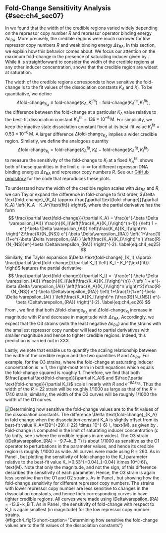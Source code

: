 ## Fold-Change Sensitivity Analysis {#sec:ch4_sec07}

In we found that the width of the credible regions varied widely depending on
the repressor copy number $R$ and repressor operator binding energy $\Delta
\varepsilon_{RA}$. More precisely, the credible regions were much narrower for
low repressor copy numbers $R$ and weak binding energy $\Delta\varepsilon_{RA}$.
In this section, we explain how this behavior comes about. We focus our
attention on the maximum fold-change in the presence of saturating inducer given
by . While it is straightforward to consider the width of the credible regions
at any other inducer concentration, shows that the credible region are widest at
saturation.

The width of the credible regions corresponds to how sensitive the fold-change
is to the fit values of the dissociation constants $K_A$ and $K_I$. To be
quantitative, we define
$$
\Delta \text{fold-change}_{K_A} \equiv \text{fold-change}(K_A,K_I^\text{fit}) - 
\text{fold-change}(K_A^\text{fit},K_I^\text{fit}),
\label{eq:ch4_eq23}
$$
the difference between the fold-change at a particular $K_A$ value relative to
the best-fit dissociation constant $K_A^\text{fit}=139 \times 10^{-6} \,
\text{M}$. For simplicity, we keep the inactive state dissociation constant
fixed at its best-fit value $K_I^\text{fit}=0.53 \times 10^{-6}\, \text{M}$. A
larger difference $\Delta \text{fold-change}_{K_A}$ implies a wider credible
region. Similarly, we define the analogous quantity
$$
\Delta \text{fold-change}_{K_I} = \text{fold-change}(K_A^{\text{fit}},K_I) - 
\text{fold-change}(K_A^{\text{fit}},K_I^{\text{fit}})
\label{eq:ch4_eq24}
$$
to measure the sensitivity of the fold-change to $K_I$ at a fixed
$K_A^{\text{fit}}$. shows both of these quantities in the limit $c \to \infty$
for different repressor-DNA binding energies $\Delta\varepsilon_{RA}$ and
repressor copy numbers $R$. See our [GitHub
repository](https://github.com/RPGroup-PBoC/mwc_induction/blob/master/code/analysis/sensitivity_analysis.ipynb)
for the code that reproduces these plots.

To understand how the width of the credible region scales with
$\Delta\varepsilon_{RA}$ and $R$, we can Taylor expand the difference in
fold-change to first order, $\Delta \text{fold-change}_{K_A} \approx
\frac{\partial \text{fold-change}}{\partial K_A} \left( K_A - K_A^{\text{fit}}
\right)$, where the partial derivative has the form
$$
\frac{\partial \text{fold-change}}{\partial K_A} =
\frac{e^{-\beta \Delta \varepsilon_{AI}} 
\frac{n}{K_I}\left(\frac{K_A}{K_I}\right)^{n-1}}
{\left( 1 + e^{-\beta \Delta \varepsilon_{AI}} 
\left(\frac{K_A}{K_I}\right)^n \right)^2}\frac{R}{N_{NS}}
e^{-\beta \Delta\varepsilon_{RA}} 
\left(
1+\frac{1}{1+e^{-\beta \Delta \varepsilon_{AI} }
\left(\frac{K_A}{K_I}\right)^n }
\frac{R}{N_{NS}}e^{-\beta \Delta\varepsilon_{RA}}
\right)^{-2}.
\label{eq:ch4_eq25}
$$
Similarly, the Taylor expansion
$\Delta \text{fold-change}_{K_I} \approx \frac{\partial
    \text{fold-change}}{\partial K_I} \left( K_I - K_I^{\text{fit}} \right)$
features the partial derivative 
$$
\frac{\partial \text{fold-change}}{\partial K_I} = 
-\frac{e^{-\beta \Delta \varepsilon_{AI}} 
\frac{n}{K_I}\left(\frac{K_A}{K_I}\right)^{n}}
{\left( 1 + e^{-\beta \Delta \varepsilon_{AI}} 
\left(\frac{K_A}{K_I}\right)^n \right)^2}\frac{R}{N_{NS}}
e^{-\beta \Delta\varepsilon_{RA}}
\left(
1+\frac{1}{1+e^{-\beta \Delta \varepsilon_{AI} }
\left(\frac{K_A}{K_I}\right)^n }\frac{R}{N_{NS}}
e^{-\beta \Delta\varepsilon_{RA}} \right)^{-2}.
\label{eq:ch4_eq26}
$$
From , we find that both $\Delta \text{fold-change}_{K_A}$ and $\Delta
\text{fold-change}_{K_I}$ increase in magnitude with $R$ and decrease in
magnitude with $\Delta\varepsilon_{RA}$. Accordingly, we expect that the O3
strains (with the least negative $\Delta\varepsilon_{RA}$) and the strains with
the smallest repressor copy number will lead to partial derivatives with smaller
magnitude and hence to tighter credible regions. Indeed, this prediction is
carried out in XXX.

Lastly, we note that enable us to quantify the scaling relationship between the
width of the credible region and the two quantities $R$ and
$\Delta\varepsilon_{RA}$. For example, for the O3 strains, where the fold-change
at saturating inducer concentration is $\approx 1$, the right-most term in both
equations which equals the fold-change squared is roughly 1. Therefore, we find
that both $\frac{\partial \text{fold-change}}{\partial K_A}$ and $\frac{\partial
\text{fold-change}}{\partial K_I}$ scale linearly with $R$ and $e^{-\beta
\Delta\varepsilon_{RA}}$. Thus the width of the $R=22$ strain will be roughly
1/1000 as large as that of the $R=1740$ strain; similarly, the width of the O3
curves will be roughly 1/1000 the width of the O1 curves.

![**Determining how sensitive the fold-change values are to the fit values of
the dissociation constants.** The difference $\Delta \text{fold-change}_{K_A}$
in fold change when the dissociation constant $K_A$ is slightly offset from its
best-fit value $K_A=139^{+29}_{-22} \times 10^{-6} \, \text{M}$, as given by .
Fold-change is computed in the limit of saturating inducer concentration ($c \to
\infty$, see ) where the credible regions in are widest. The O3 strain
($\Delta\varepsilon_{RA} = -9.7~k_B T$) is about 1/1000 as sensitive as the O1
operator to perturbations in the parameter values, and hence its credible region
is roughly 1/1000 as wide. All curves were made using $R = 260$. As in Panel ,
but plotting the sensitivity of fold-change to the $K_I$ parameter relative to
the best-fit value $K_I=0.53^{+0.04}_{-0.04} \times 10^{-6}\, \text{M}$. Note
that only the magnitude, and not the sign, of this difference describes the
sensitivity of each parameter. Hence, the O3 strain is again less sensitive than
the O1 and O2 strains. As in Panel , but showing how the fold-change sensitivity
for different repressor copy numbers. The strains with lower repressor copy
number are less sensitive to changes in the dissociation constants, and hence
their corresponding curves in have tighter credible regions. All curves were
made using $\Delta\varepsilon_{RA} = -13.9~k_B T$. As in Panel , the sensitivity
of fold-change with respect to $K_I$ is again smallest (in magnitude) for the
low repressor copy number strains.](ch4_fig15){#fig:ch4_fig15
short-caption="Determining how sensitive the fold-change values are to the fit
values of the dissociation constants"}
